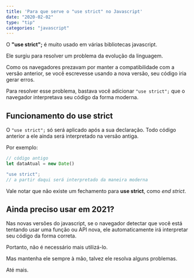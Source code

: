 ```yaml
---
title: 'Para que serve o "use strict" no Javascript'
date: "2020-02-02"
type: "tip"
categories: "javascript"
---
```


O **"use strict";** é muito usado em várias bibliotecas javascript.

Ele surgiu para resolver um problema da evolução da linguagem.

Como os navegadores prezavam por manter a compatibilidade com a versão anterior, se você escrevesse usando a nova versão, seu código iria gerar erros.

Para resolver esse problema, bastava você adicionar ```"use strict";``` que o navegador interpretava seu código
da forma moderna.

## Funcionamento do use strict

O ```"use strict";``` só será aplicado após a sua declaração. Todo código anterior a ele ainda será interpretado na versão antiga.

Por exemplo:
~~~javascript
// código antigo
let dataAtual = new Date()

"use strict";
// a partir daqui será interpretado da maneira moderna
~~~

Vale notar que não existe um fechamento para **use strict**, como *end strict*. 

## Ainda preciso usar em 2021?

Nas novas versões do javascript, se o navegador detectar que você está tentando usar uma função ou API nova, ele automaticamente irá interpretar seu código da forma correta.

Portanto, não é necessário mais utilizá-lo.

Mas mantenha ele sempre à mão, talvez ele resolva alguns problemas.

Até mais.

